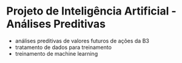 # Projeto de Inteligência Artificial - Análises Preditivas
- análises preditivas de valores futuros de ações da B3
- tratamento de dados para treinamento
- treinamento de machine learning
